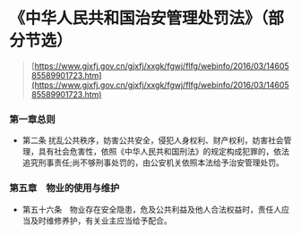 # 《中华人民共和国治安管理处罚法》（部分节选）

> [https://www.gjxfj.gov.cn/gjxfj/xxgk/fgwj/flfg/webinfo/2016/03/1460585589901723.htm](https://www.gjxfj.gov.cn/gjxfj/xxgk/fgwj/flfg/webinfo/2016/03/1460585589901723.htm)

### 第一章总则

- 第二条 扰乱公共秩序，妨害公共安全，侵犯人身权利、财产权利，妨害社会管理，具有社会危害性，依照《中华人民共和国刑法》的规定构成犯罪的，依法追究刑事责任;尚不够刑事处罚的，由公安机关依照本法给予治安管理处罚。

### 第五章　物业的使用与维护

- 第五十六条　物业存在安全隐患，危及公共利益及他人合法权益时，责任人应当及时维修养护，有关业主应当给予配合。

